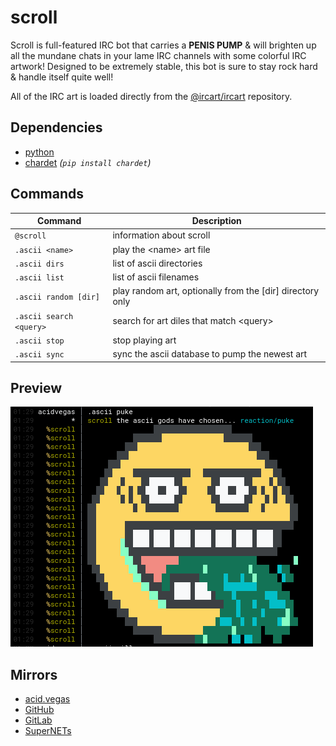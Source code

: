 # scroll

Scroll is full-featured IRC bot that carries a **PENIS PUMP** & will brighten up all the mundane chats in your lame IRC channels with some colorful IRC artwork! Designed to be extremely stable, this bot is sure to stay rock hard & handle itself quite well!

All of the IRC art is loaded directly from the [@ircart/ircart](https://github.com/ircart/ircart) repository.

## Dependencies
* [python](https://www.python.org/)
* [chardet](https://pypi.org/project/chardet/) *(`pip install chardet`)*

## Commands
| Command                           | Description                                                |
| --------------------------------- | ---------------------------------------------------------- |
| `@scroll`                         | information about scroll                                   |
| `.ascii <name>`                   | play the \<name> art file                                  |
| `.ascii dirs`                     | list of ascii directories                                  |
| `.ascii list`                     | list of ascii filenames                                    |
| `.ascii random [dir]`             | play random art, optionally from the [dir] directory only  |
| `.ascii search <query>`           | search for art diles that match \<query>                   |
| `.ascii stop`                     | stop playing art                                           |
| `.ascii sync`                     | sync the ascii database to pump the newest art             |

## Preview

![](.screens/preview.png)

## Mirrors
- [acid.vegas](https://git.acid.vegas/scroll)
- [GitHub](https://github.com/ircart/scroll)
- [GitLab](https://gitlab.com/ircart/scroll)
- [SuperNETs](https://git.supernets.org/ircart/scroll)